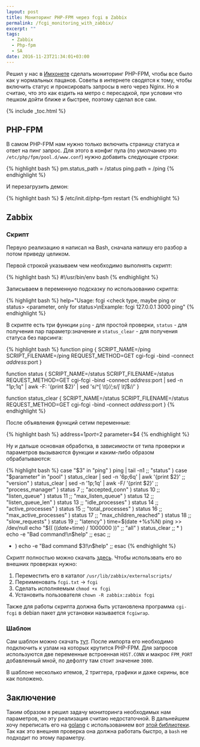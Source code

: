 ```yaml
---
layout: post
title: Мониторинг PHP-FPM через fcgi в Zabbix
permalink: /fcgi_monitoring_with_zabbix/
excerpt: ""
tags:
  - Zabbix
  - Php-fpm
  - SA
date: 2016-11-23T21:34:01+03:00
---
```


Решил у нас в <a href="http://imhonet.ru" target="_blank">Имхонете</a> сделать мониторинг PHP-FPM, чтобы все было как у нормальных пацанов. Советы в интернете сводятся к тому, чтобы включить статус и проксировать запросы в него через Nginx. Но я считаю, что это как ездить на метро с пересадкой, при условии что пешком дойти ближе и быстрее, поэтому сделал все сам.

{% include _toc.html %}

## PHP-FPM

В самом PHP-FPM нам нужно только включить страницу статуса и ответ на пинг запрос. Для этого в конфиг пула (по умолчанию это `/etc/php/fpm/pool.d/www.conf`) нужно добавить следующие строки:

{% highlight bash %}
pm.status_path = /status
ping.path = /ping
{% endhighlight %}

И перезагрузить демон:

{% highlight bash %}
$ /etc/init.d/php-fpm restart
{% endhighlight %}

## Zabbix
### Cкрипт

Первую реализацию я написал на Bash, сначала напишу его разбор а потом приведу целиком.

Первой строкой указываем чем необходимо выполнять скрипт:

{% highlight bash %}
#!/usr/bin/env bash
{% endhighlight %}

Записываем в переменную подсказку по использованию скрипта:

{% highlight bash %}
help="Usage: fcgi <ip or dns for check> <port> <check type, maybe ping or status> <parameter, only for status>\nExample: fcgi 127.0.0.1 3000 ping"
{% endhighlight %}

В скрипте есть три функции `ping` - для простой проверки, `status` - для получения пар параметр:значение и `status_clear` - для получения статуса без парсинга:

{% highlight bash %}
function ping {
  SCRIPT_NAME=/ping SCRIPT_FILENAME=/ping REQUEST_METHOD=GET cgi-fcgi -bind -connect $address:$port
}

function status {
  SCRIPT_NAME=/status SCRIPT_FILENAME=/status REQUEST_METHOD=GET cgi-fcgi -bind -connect $address:$port | sed -n "$1p;$1q" | awk -F: '{print $2}' | sed 's/^[ \t]*//;s/[ \t]*$//'
}

function status_clear {
  SCRIPT_NAME=/status SCRIPT_FILENAME=/status REQUEST_METHOD=GET cgi-fcgi -bind -connect $address:$port
}
{% endhighlight %}

После объявления функций сетим переменные:

{% highlight bash %}
address=$1
port=$2
parameter=$4
{% endhighlight %}

Ну и дальше основная обработка, в зависимости от типа проверки и параметров вызываются функции и каким-либо образом обрабатываются:

{% highlight bash %}
case "$3" in
  "ping" )
    ping | tail -n1
  ;;
  "status" )
    case "$parameter" in
      "pool" )
        status_clear | sed -n '6p;6q' | awk '{print $2}'
      ;;
      "version" )
        status_clear | sed -n '1p;1q' | awk -F/ '{print $2}'
      ;;
      "process_manager" )
        status 7
      ;;
      "accepted_conn" )
        status 10
      ;;
      "listen_queue" )
        status 11
      ;;
      "max_listen_queue" )
        status 12
      ;;
      "listen_queue_len" )
        status 13
      ;;
      "idle_processes" )
        status 14
      ;;
      "active_processes" )
        status 15
      ;;
      "total_processes" )
        status 16
      ;;
      "max_active_processes" )
        status 17
      ;;
      "max_children_reached" )
        status 18
      ;;
      "slow_requests" )
        status 19
      ;;
      "latency" )
        time=$(date +%s%N)
        ping >> /dev/null
        echo "$(( ($(date +%s%N)-$time) / 1000000 ))"
      ;;
      "all" )
        status_clear
      ;;
      * )
        echo -e "Bad command!\n$help"
      ;;
    esac
  ;;
  * )
  echo -e "Bad command $3!\n$help"
  ;;
esac
{% endhighlight %}

Скрипт полностью можно скачать <a href="http://s.doam.ru/blog/fcgi_monitoring_with_zabbix/fcgi.txt" target="_blank">здесь</a>. Чтобы использвать его во внешних проверках нужно:

1. Переместить его в каталог `/usr/lib/zabbix/externalscripts/`
2. Переименовать `fcgi.txt` -> `fcgi`
3. Сделать исполняемым `chmod +x fcgi`
4. Установить пользователя `chown -R zabbix:zabbix fcgi`

Также для работы скрипта должна быть установлена программа `cgi-fcgi` в debian пакет для установки называется `fcgiwrap`.

### Шаблон

Сам шаблон можно скачать <a href="http://s.doam.ru/blog/fcgi_monitoring_with_zabbix/zbx_php-fpm_template.xml" target="_blank">тут</a>. После импорта его необходимо подключить к узлам на которых крутится PHP-FPM. Для запросов используются две переменные встроенная `HOST.CONN` и макрос `FPM_PORT` добавленный мной, по дефолту там стоит значение `3000`.

В шаблоне несколько итемов, 2 триггера, графики и даже скрины, все как положено.

## Заключение

Таким образом я решил задачу мониторинга необходимых нам параметров, но эту реализация считаю недостаточной. В дальнейшем хочу переписать его на <a href="https://golang.org/" target="_blank">golang</a> c использованием вот <a href="https://github.com/tomasen/fcgi_client" target="_blank">этой библиотеки</a>. Так как это внешняя проверка она должна работать быстро, а `bash` не подходит по этому параметру.
